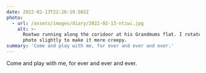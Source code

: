 ```yaml
---
date: 2022-02-13T22:26:19.502Z
photo:
  - url: /assets/images/diary/2022-02-13-ntiwi.jpg
    alt: >-
      Rootwo running along the coridoor at his Grandmums flat. I rotated the
      photo slightly to make it more creepy. 
summary: 'Come and play with me, for ever and ever and ever.'
---
```

Come and play with me, for ever and ever and ever. 
